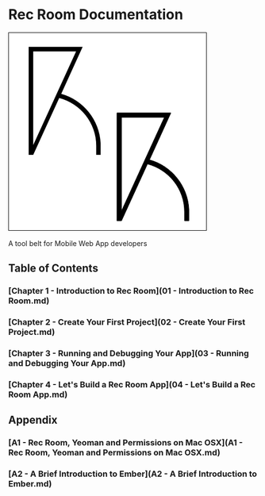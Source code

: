# Rec Room Documentation

![Rec Room logo](images/recroom-logo.jpg?raw=true)

A tool belt for Mobile Web App developers

## Table of Contents

### [Chapter 1 - Introduction to Rec Room](01 - Introduction to Rec Room.md)
### [Chapter 2 - Create Your First Project](02 - Create Your First Project.md)
### [Chapter 3 - Running and Debugging Your App](03 - Running and Debugging Your App.md)
### [Chapter 4 - Let's Build a Rec Room App](04 - Let's Build a Rec Room App.md)

## Appendix

### [A1 - Rec Room, Yeoman and Permissions on Mac OSX](A1 - Rec Room, Yeoman and Permissions on Mac OSX.md)
### [A2 - A Brief Introduction to Ember](A2 - A Brief Introduction to Ember.md)
